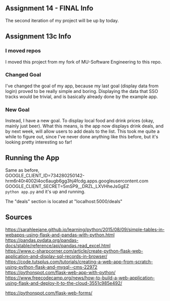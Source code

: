 ## Assignment 14 - FINAL Info
The second iteration of my project will be up by today.

## Assignment 13c Info

### I moved repos
I moved this project from my fork of MU-Software Engineering to this repo.

### Changed Goal
I've changed the goal of my app, because my last goal (display data from login) proved to be really
simple and boring. Displaying the data that SSO tracks would be trivial, and is basically already
done by the example app.  

### New Goal
Instead, I have a new goal. To display local food and drink prices (okay,
mainly just beer). What this means, is the app now displays drink deals, and by next week, will
allow users to add deals to the list. This took me quite a while to figure out, since I've never
done anything like this before, but it's looking pretty interesting so far!

## Running the App
Same as before,  
GOOGLE_CLIENT_ID=734280250142-hrm6r40r4002l4oc6augb6gg3hj4fcdg.apps.googleusercontent.com  
GOOGLE_CLIENT_SECRET=5mSP9__DRZL_LXVHheJsGgEZ  
`python app.py`
and it's up and running.

The "deals" section is located at "localhost:5000/deals"

## Sources
https://sarahleejane.github.io/learning/python/2015/08/09/simple-tables-in-webapps-using-flask-and-pandas-with-python.html  
https://pandas.pydata.org/pandas-docs/stable/reference/api/pandas.read_excel.html  
https://www.c-sharpcorner.com/article/create-python-flask-web-application-and-display-sql-records-in-browser/  
https://code.tutsplus.com/tutorials/creating-a-web-app-from-scratch-using-python-flask-and-mysql--cms-22972  
https://pythonspot.com/flask-web-app-with-python/  
https://www.freecodecamp.org/news/how-to-build-a-web-application-using-flask-and-deploy-it-to-the-cloud-3551c985e492/  
  
https://pythonspot.com/flask-web-forms/
